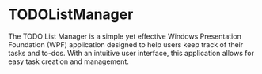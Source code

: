 # TODOListManager
The TODO List Manager is a simple yet effective Windows Presentation Foundation (WPF) application designed to help users keep track of their tasks and to-dos. With an intuitive user interface, this application allows for easy task creation and management.
